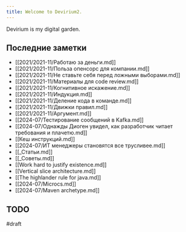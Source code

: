 ```yaml
---
title: Welcome to Devirium2.
---
```


Devirium is my digital garden.

## Последние заметки
- [[2021/2021-11/Работаю за деньги.md]]
- [[2021/2021-11/Польза опенсорс для компании.md]]
- [[2021/2021-11/Не ставьте себя перед ложными выборами.md]]
- [[2021/2021-11/Материалы для code review.md]]
- [[2021/2021-11/Когнитивное искажение.md]]
- [[2021/2021-11/Индукция.md]]
- [[2021/2021-11/Деление кода в команде.md]]
- [[2021/2021-11/Движки правил.md]]
- [[2021/2021-11/Аргумент.md]]
- [[2024-07/Тестирование сообщений в Kafka.md]]
- [[2024-07/Однажды Диоген увидел, как разработчик читает требования и плачетю.md]]
- [[Кеш инструкций.md]]
- [[2024-07/ИТ менеджеры становятся все трусливее.md]]
- [[_Статьи.md]]
- [[_Советы.md]]
- [[Work hard to justify existence.md]]
- [[Vertical slice architecture.md]]
- [[The highlander rule for java.md]]
- [[2024-07/Microcs.md]]
- [[2024-07/Maven archetype.md]]

## TODO

#draft
